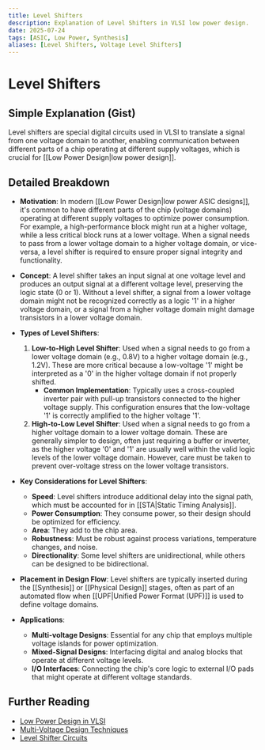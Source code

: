 ```yaml
---
title: Level Shifters
description: Explanation of Level Shifters in VLSI low power design.
date: 2025-07-24
tags: [ASIC, Low Power, Synthesis]
aliases: [Level Shifters, Voltage Level Shifters]
---
```


# Level Shifters

## Simple Explanation (Gist)
Level shifters are special digital circuits used in VLSI to translate a signal from one voltage domain to another, enabling communication between different parts of a chip operating at different supply voltages, which is crucial for [[Low Power Design|low power design]].

## Detailed Breakdown

*   **Motivation**: In modern [[Low Power Design|low power ASIC designs]], it's common to have different parts of the chip (voltage domains) operating at different supply voltages to optimize power consumption. For example, a high-performance block might run at a higher voltage, while a less critical block runs at a lower voltage. When a signal needs to pass from a lower voltage domain to a higher voltage domain, or vice-versa, a level shifter is required to ensure proper signal integrity and functionality.

*   **Concept**: A level shifter takes an input signal at one voltage level and produces an output signal at a different voltage level, preserving the logic state (0 or 1). Without a level shifter, a signal from a lower voltage domain might not be recognized correctly as a logic '1' in a higher voltage domain, or a signal from a higher voltage domain might damage transistors in a lower voltage domain.

*   **Types of Level Shifters**:
    1.  **Low-to-High Level Shifter**: Used when a signal needs to go from a lower voltage domain (e.g., 0.8V) to a higher voltage domain (e.g., 1.2V). These are more critical because a low-voltage '1' might be interpreted as a '0' in the higher voltage domain if not properly shifted.
        *   **Common Implementation**: Typically uses a cross-coupled inverter pair with pull-up transistors connected to the higher voltage supply. This configuration ensures that the low-voltage '1' is correctly amplified to the higher voltage '1'.
    2.  **High-to-Low Level Shifter**: Used when a signal needs to go from a higher voltage domain to a lower voltage domain. These are generally simpler to design, often just requiring a buffer or inverter, as the higher voltage '0' and '1' are usually well within the valid logic levels of the lower voltage domain. However, care must be taken to prevent over-voltage stress on the lower voltage transistors.

*   **Key Considerations for Level Shifters**:
    *   **Speed**: Level shifters introduce additional delay into the signal path, which must be accounted for in [[STA|Static Timing Analysis]].
    *   **Power Consumption**: They consume power, so their design should be optimized for efficiency.
    *   **Area**: They add to the chip area.
    *   **Robustness**: Must be robust against process variations, temperature changes, and noise.
    *   **Directionality**: Some level shifters are unidirectional, while others can be designed to be bidirectional.

*   **Placement in Design Flow**: Level shifters are typically inserted during the [[Synthesis]] or [[Physical Design]] stages, often as part of an automated flow when [[UPF|Unified Power Format (UPF)]] is used to define voltage domains.

*   **Applications**:
    *   **Multi-voltage Designs**: Essential for any chip that employs multiple voltage islands for power optimization.
    *   **Mixed-Signal Designs**: Interfacing digital and analog blocks that operate at different voltage levels.
    *   **I/O Interfaces**: Connecting the chip's core logic to external I/O pads that might operate at different voltage standards.

## Further Reading

*   [Low Power Design in VLSI](https://www.synopsys.com/glossary/what-is-low-power-design.html)
*   [Multi-Voltage Design Techniques](https://www.cadence.com/content/dam/cadence-www/global/en_US/documents/tools/digital-design/low-power-design-wp.pdf)
*   [Level Shifter Circuits](https://www.vlsi-expert.com/2018/01/level-shifter-circuits.html)